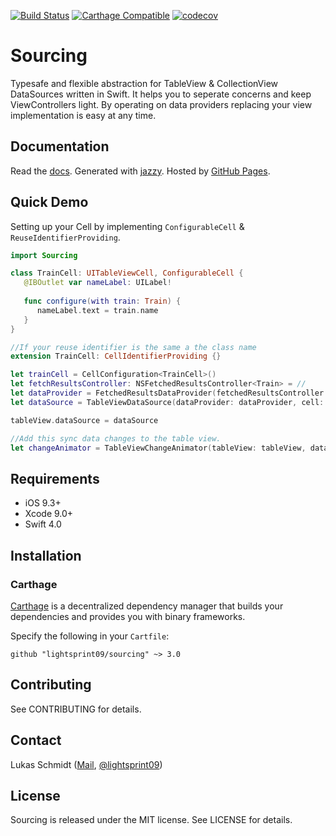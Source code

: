 [![Build Status](https://travis-ci.org/lightsprint09/Sourcing.svg?branch=master)](https://travis-ci.org/lightsprint09/Sourcing)
[![Carthage Compatible](https://img.shields.io/badge/Carthage-compatible-4BC51D.svg?style=flat)](https://github.com/Carthage/Carthage)
[![codecov](https://codecov.io/gh/lightsprint09/Sourcing/branch/master/graph/badge.svg)](https://codecov.io/gh/lightsprint09/Sourcing)

# Sourcing

Typesafe and flexible abstraction for TableView &amp; CollectionView DataSources written in Swift. It helps you to seperate concerns and keep ViewControllers light. By operating on data providers replacing your view implementation is easy at any time.

## Documentation

Read the [docs](https://lightsprint09.github.io/Sourcing). Generated with [jazzy](https://github.com/realm/jazzy). Hosted by [GitHub Pages](https://pages.github.com).


## Quick Demo
Setting up your Cell by implementing `ConfigurableCell` & `ReuseIdentifierProviding`.
```swift
import Sourcing

class TrainCell: UITableViewCell, ConfigurableCell {
   @IBOutlet var nameLabel: UILabel!
   
   func configure(with train: Train) {
      nameLabel.text = train.name
   }
}

//If your reuse identifier is the same a the class name
extension TrainCell: CellIdentifierProviding {}

let trainCell = CellConfiguration<TrainCell>()
let fetchResultsController: NSFetchedResultsController<Train> = //
let dataProvider = FetchedResultsDataProvider(fetchedResultsController: fetchResultsController)
let dataSource = TableViewDataSource(dataProvider: dataProvider, cell: trainCell)

tableView.dataSource = dataSource

//Add this sync data changes to the table view.
let changeAnimator = TableViewChangeAnimator(tableView: tableView, dataProviderObservable: dataProvider.observable)
```

## Requirements

- iOS 9.3+
- Xcode 9.0+
- Swift 4.0

## Installation

### Carthage

[Carthage](https://github.com/Carthage/Carthage) is a decentralized dependency manager that builds your dependencies and provides you with binary frameworks.

Specify the following in your `Cartfile`:

```ogdl
github "lightsprint09/sourcing" ~> 3.0
```
## Contributing
See CONTRIBUTING for details.

## Contact
Lukas Schmidt ([Mail](mailto:lukas.la.schmidt@deutschebahn.com), [@lightsprint09](https://twitter.com/lightsprint09))

## License
Sourcing is released under the MIT license. See LICENSE for details.

